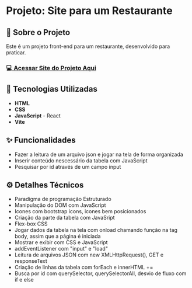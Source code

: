 <h1>Projeto: Site para um Restaurante </h1>

<h2>📌 Sobre o Projeto</h2>
<p>Este é um projeto front-end para um restaurante, desenvolvido para praticar.</p>

<h3>💻<a href="https://site-para-restaurante-react-vite-ty.vercel.app/contato" target="_blank"> Acessar Site do Projeto Aqui</a></h3>

<h2>🚀 Tecnologias Utilizadas</h2>
<ul>
  <li><b>HTML</b></li>
  <li><b>CSS</b></li>
  <li><b>JavaScript</b> - React </li>
  <li><b>Vite</b></li>
</ul>

<h2>✨ Funcionalidades</h2>
<ul>
  <li>Fazer a leitura de um arquivo json e jogar na tela de forma organizada</li>
  <li>Inserir conteúdo nescessário da tabela com JavaScript</li>
  <li>Pesquisar por id através de um campo input</li>
</ul>

<h2>⚙️ Detalhes Técnicos</h2>
<ul>
  <li>Paradigma de programação Estruturado</li>
  <li>Manipulação do DOM com JavaScript</li>
  <li>Icones com bootstrap icons, icones bem posicionados</li>
  <li>Criação da parte da tabela com JavaSript</li>
  <li>Flex-box CSS</li>
  <li>Jogar dados da tabela na tela com onload chamando função na tag body, assim que a página é iniciada</li>
  <li>Mostrar e exibir com CSS e JavaScript</li>
  <li>addEventListener com "input" e "load"</li>
  <li>Leitura de arquivos JSON com new XMLHttpRequest(), GET e responseText</li>
  <li>Criação de linhas da tabela com forEach e innerHTML +=</li>
  <li>Busca por id com querySelector, querySelectorAll, desvio de fluxo com if e else</li>
</ul>

